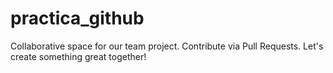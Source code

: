 # practica_github
Collaborative space for our team project. Contribute via Pull Requests. Let's create something great together!
